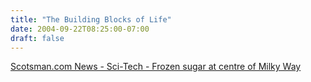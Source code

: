 ```yaml
---
title: "The Building Blocks of Life"
date: 2004-09-22T08:25:00-07:00
draft: false
---
```

[Scotsman.com News - Sci-Tech - Frozen sugar at centre of Milky Way](https://web.archive.org/web/20041015061212/http://news.scotsman.com/scitech.cfm?id=1109672004)
